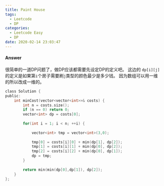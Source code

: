 ```yaml
---
title: Paint House
tags:
  - Leetcode 
  - DP
categories:
  - Leetcode Easy
  - DP
date: 2020-02-14 23:03:47
---
```


#### Answer
很简单的一道DP问题了，做DP应该都需要先设定DP的定义吧。
这边的 `dp[i][j]` 的定义是如果第`i`个房子需要刷`j`类型的颜色最少是多少钱。
因为数组可以用一维的所以改成一维的。
```c
class Solution {
public:
    int minCost(vector<vector<int>>& costs) {
        int n = costs.size();
        if (n == 0) return 0;
        vector<int> dp = costs[0];
        
        for(int i = 1; i < n; ++i) {
            
            vector<int> tmp = vector<int>(3,0);
            
            tmp[0] = costs[i][0] + min(dp[1], dp[2]);
            tmp[1] = costs[i][1] + min(dp[0], dp[2]);
            tmp[2] = costs[i][2] + min(dp[0], dp[1]);
            dp = tmp;
        }
        
        return min(min(dp[0],dp[1]), dp[2]);
    }
};
```
